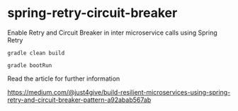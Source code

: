 # spring-retry-circuit-breaker
Enable Retry and Circuit Breaker in inter microservice calls using Spring Retry

```
gradle clean build
```
```
gradle bootRun
```

Read the article for further information

https://medium.com/@just4give/build-resilient-microservices-using-spring-retry-and-circuit-breaker-pattern-a92abab567ab

